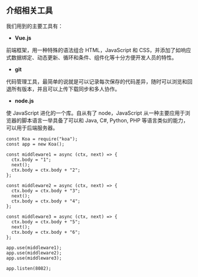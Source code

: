 ## 介绍相关工具

我们用到的主要工具有：

- **Vue.js**

前端框架，用一种特殊的语法组合 HTML，JavaScript 和 CSS，并添加了如响应式数据绑定、动态更新、循环和条件、组件化等十分方便开发人员的特性。

- **git**

代码管理工具，最简单的说就是可以记录每次保存的代码差异，随时可以浏览和回退所有版本，并且可以上传下载同步和多人协作。

- **node.js**

使 JavaScript 进化的一个库。自从有了 node，JavaScript 从一种主要应用于浏览器的脚本语言一举具备了可以和 Java, C#, Python, PHP 等语言类似的能力，可以用于后端服务器。

```
const Koa = require("koa");
const app = new Koa();

const middleware1 = async (ctx, next) => {
  ctx.body = "1";
  next();
  ctx.body = ctx.body + "2";
};

const middleware2 = async (ctx, next) => {
  ctx.body = ctx.body + "3";
  next();
  ctx.body = ctx.body + "4";
};

const middleware3 = async (ctx, next) => {
  ctx.body = ctx.body + "5";
  next();
  ctx.body = ctx.body + "6";
};

app.use(middleware1);
app.use(middleware2);
app.use(middleware3);

app.listen(8082);
```
